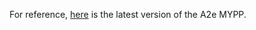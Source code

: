 For reference, [here](https://drive.google.com/open?id=1Vjof9I1Dc2w1Aiqd7iMeBvUKfoa1HfLb) is the latest version of the A2e MYPP.
